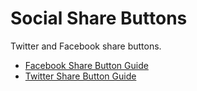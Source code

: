 # Social Share Buttons

Twitter and Facebook share buttons.

- [Facebook Share Button Guide](https://developers.facebook.com/docs/plugins)
- [Twitter Share Button Guide](https://about.twitter.com/resources/buttons#tweet)